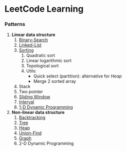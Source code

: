 # LeetCode Learning
###    Patterns


1. __Linear data structure__
   1. [Binary-Search](binary-search/README.md)
   2. [Linked-List](linked-list/README.md)
   3. [Sorting](sorting/README.md)
      1. Quadratic sort
      2. Linear logarithmic sort
      3. Topological sort
      4. Utils: 
         - Quick select (partition): alternative for _Heap_ 
         - Merge 2 sorted array
   4. Stack
   5. Two pointer
   6. [Sliding Window](sliding-window/README.md)
   7. [Interval](interval/README.md)
   8. [1-D Dynamic Programming](dynamic-programming/README.md)
2. __Non-linear data structure__
   1. [Backtracking](backtracking/README.md)
   2. [Tree](tree/README.md)
   3. [Heap](heap/README.md)
   4. [Union-Find](union-find/README.md)
   5. [Graph](graph/README.md)
   6. 2-D Dynamic Programming
